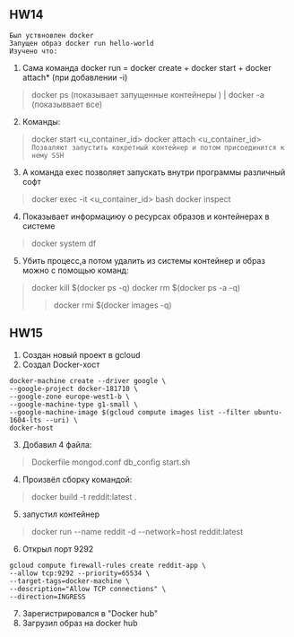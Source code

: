 ﻿## HW14
```
Был уствновлен docker
Запущен образ docker run hello-world
Изучено что:
```
1. Сама команда docker run = docker create + docker start + docker attach* (при добавлении -i)
>docker ps (показывает запущенные контейнеры ) | docker -a (показыввает все)

2. Команды: 
> docker start <u_container_id>
> docker attach <u_container_id>
```Позваляют запустить кокретный контейнер и потом присоединится к нему SSH```

3. А команда exec позволяет запускать внутри программы различный софт
> docker exec -it <u_container_id> bash
> docker inspect

4. Показывает информациюу о ресурсах образов и контейнерах в системе
> docker system df 

5. Убить процесс,а потом удалить из системы контейнер и образ можно с помощью команд:
> docker kill $(docker ps -q)
> docker rm $(docker ps -a -q)
> >docker rmi $(docker images -q)

## HW15

1. Создан новый проект в gcloud
2. Создал Docker-хост

```
docker-machine create --driver google \
--google-project docker-181710 \
--google-zone europe-west1-b \
--google-machine-type g1-small \
--google-machine-image $(gcloud compute images list --filter ubuntu-1604-lts --uri) \
docker-host
```
3. Добавил 4 файла:
> Dockerfile
> mongod.conf
> db_config
> start.sh

4. Произвёл сборку командой:
> docker build -t reddit:latest .
5. запустил контейнер
> docker run --name reddit -d --network=host reddit:latest
6. Открыл порт 9292
```
gcloud compute firewall-rules create reddit-app \
--allow tcp:9292 --priority=65534 \
--target-tags=docker-machine \
--description="Allow TCP connections" \
--direction=INGRESS
```
7. Зарегистрировался в "Docker hub"
8. Загрузил образ на docker hub

